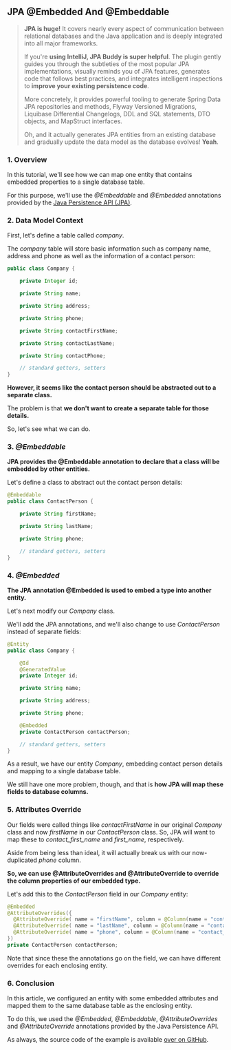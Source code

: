 ## JPA @Embedded And @Embeddable



>**JPA is huge!** It covers nearly every aspect of communication between relational databases and the Java application and is deeply integrated into all major frameworks.
>
>If you're **using IntelliJ, JPA Buddy is super helpful**. The plugin gently guides you through the subtleties of the most popular JPA implementations, visually reminds you of JPA features, generates code that follows best practices, and integrates intelligent inspections to **improve your existing persistence code**.
>
>More concretely, it provides powerful tooling to generate Spring Data JPA repositories and methods, Flyway Versioned Migrations, Liquibase Differential Changelogs, DDL and SQL statements, DTO objects, and MapStruct interfaces.
>
>Oh, and it actually generates JPA entities from an existing database and gradually update the data model as the database evolves! **Yeah**.

### 1. Overview

In this tutorial, we'll see how we can map one entity that contains embedded properties to a single database table.

For this purpose, we'll use the *@Embeddable* and *@Embedded* annotations provided by the [Java Persistence API (JPA)](https://www.baeldung.com/jpa-hibernate-difference).



### 2. Data Model Context

First, let's define a table called *company*.

The *company* table will store basic information such as company name, address and phone as well as the information of a contact person:

```java
public class Company {

    private Integer id;

    private String name;

    private String address;

    private String phone;

    private String contactFirstName;

    private String contactLastName;

    private String contactPhone;

    // standard getters, setters
}
```

**However, it seems like the contact person should be abstracted out to a separate class.**

The problem is that **we don't want to create a separate table for those details.**

So, let's see what we can do.



### 3. *@Embeddable*

**JPA provides the @Embeddable annotation to declare that a class will be embedded by other entities.**

Let's define a class to abstract out the contact person details:

```java
@Embeddable
public class ContactPerson {

    private String firstName;

    private String lastName;

    private String phone;

    // standard getters, setters
}
```



### 4. *@Embedded*

**The JPA annotation @Embedded is used to embed a type into another entity.**

Let's next modify our *Company* class.

We'll add the JPA annotations, and we'll also change to use *ContactPerson* instead of separate fields:

```java
@Entity
public class Company {

    @Id
    @GeneratedValue
    private Integer id;

    private String name;

    private String address;

    private String phone;

    @Embedded
    private ContactPerson contactPerson;

    // standard getters, setters
}
```

As a result, we have our entity *Company*, embedding contact person details and mapping to a single database table.

We still have one more problem, though, and that is **how JPA will map these fields to database columns.**



### 5. Attributes Override

Our fields were called things like *contactFirstName* in our original *Company* class and now *firstName* in our *ContactPerson* class. So, JPA will want to map these to *contact_first_name* and *first_name*, respectively.

Aside from being less than ideal, it will actually break us with our now-duplicated *phone* column.

**So, we can use @AttributeOverrides and @AttributeOverride to override the column properties of our embedded type.**

Let's add this to the *ContactPerson* field in our *Company* entity:

```java
@Embedded
@AttributeOverrides({
  @AttributeOverride( name = "firstName", column = @Column(name = "contact_first_name")),
  @AttributeOverride( name = "lastName", column = @Column(name = "contact_last_name")),
  @AttributeOverride( name = "phone", column = @Column(name = "contact_phone"))
})
private ContactPerson contactPerson;
```

Note that since these the annotations go on the field, we can have different overrides for each enclosing entity.

### 6. Conclusion

In this article, we configured an entity with some embedded attributes and mapped them to the same database table as the enclosing entity.

To do this, we used the *@Embedded*, *@Embeddable*, *@AttributeOverrides* and *@AttributeOverride* annotations provided by the Java Persistence API.

As always, the source code of the example is available [over on GitHub](https://github.com/eugenp/tutorials/tree/master/persistence-modules/spring-data-jpa-annotations).


